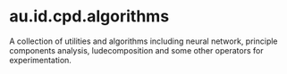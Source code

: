 # au.id.cpd.algorithms
A collection of utilities and algorithms including neural network, principle components analysis, ludecomposition and some other operators for experimentation.
